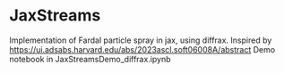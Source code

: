 # JaxStreams
Implementation of Fardal particle spray in jax, using diffrax. Inspired by https://ui.adsabs.harvard.edu/abs/2023ascl.soft06008A/abstract
Demo notebook in JaxStreamsDemo_diffrax.ipynb
